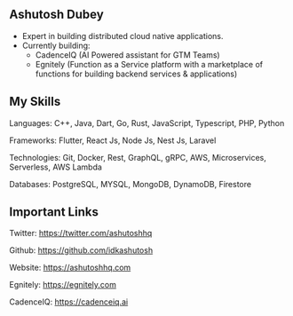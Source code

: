 ## Ashutosh Dubey
- Expert in building distributed cloud native applications. 
- Currently building: 
    - CadenceIQ (AI Powered assistant for GTM Teams) 
    - Egnitely (Function as a Service platform with a marketplace of functions for building backend services & applications)

## My Skills
Languages: C++, Java, Dart, Go, Rust, JavaScript, Typescript, PHP, Python

Frameworks: Flutter, React Js, Node Js, Nest Js, Laravel

Technologies: Git, Docker, Rest, GraphQL, gRPC, AWS, Microservices, Serverless, AWS Lambda

Databases: PostgreSQL, MYSQL, MongoDB, DynamoDB, Firestore

## Important Links
Twitter: https://twitter.com/ashutoshhq

Github: https://github.com/idkashutosh

Website: https://ashutoshhq.com

Egnitely: https://egnitely.com

CadenceIQ: https://cadenceiq.ai
